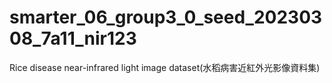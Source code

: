 # smarter_06_group3_0_seed_20230308_7a11_nir123
Rice disease near-infrared light image dataset(水稻病害近紅外光影像資料集)
